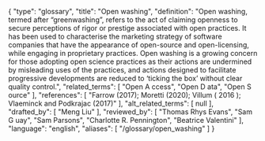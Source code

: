 {
    "type": "glossary",
    "title": "Open washing",
    "definition": "Open washing, termed after “greenwashing”, refers to the act of claiming openness to secure perceptions of rigor or prestige associated with open practices. It has been used to characterise the marketing strategy of software companies that have the appearance of open-source and open-licensing, while engaging in proprietary practices. Open washing is a growing concern for those adopting open science practices as their actions are undermined by misleading uses of the practices, and actions designed to facilitate progressive developments are reduced to ‘ticking the box’ without clear quality control.",
    "related_terms": [
        "Open A ccess",
        "Open D ata",
        "Open S ource"
    ],
    "references": [
        "Farrow (2017); Moretti (2020); Villum ( 2016 ); Vlaeminck and Podkrajac (2017)"
    ],
    "alt_related_terms": [
        null
    ],
    "drafted_by": [
        "Meng Liu"
    ],
    "reviewed_by": [
        "Thomas Rhys Evans",
        "Sam G uay",
        "Sam Parsons",
        "Charlotte R. Pennington",
        "Beatrice Valentini"
    ],
    "language": "english",
    "aliases": [
        "/glossary/open_washing"
    ]
}